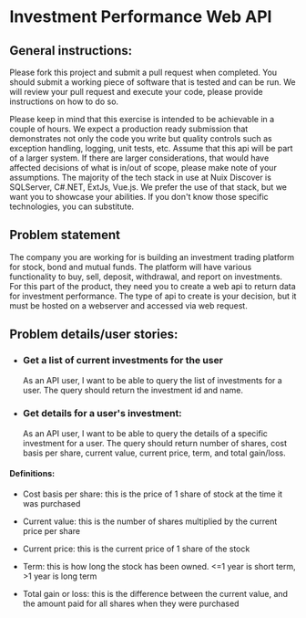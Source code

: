 # Investment Performance Web API

## General instructions:
Please fork this project and submit a pull request when completed.  You should submit a working piece of software that is tested and can be run.  We will review your pull request and execute your code, please provide instructions on how to do so.

Please keep in mind that this exercise is intended to be achievable in a couple of hours.  We expect a production ready submission that demonstrates not only the code you write but quality controls such as exception handling, logging, unit tests, etc.  Assume that this api will be part of a larger system.  If there are larger considerations, that would have affected decisions of what is in/out of scope, please make note of your assumptions.  The majority of the tech stack in use at Nuix Discover is SQLServer, C#.NET, ExtJs, Vue.js.  We prefer the use of that stack, but we want you to showcase your abilities.  If you don't know those specific technologies, you can substitute.



## Problem statement
The company you are working for is building an investment trading platform for stock, bond and mutual funds.  The platform will have various functionality to buy, sell, deposit, withdrawal, and report on investments.  For this part of the product, they need you to create a web api to return data for investment performance.  The type of api to create is your decision, but it must be hosted on a webserver and accessed via web request.

## Problem details/user stories:
- ### Get a list of current investments for the user 

    As an API user, I want to be able to query the list of investments for a user.  The query should return the investment id and name.

- ### Get details for a user's investment: 

    As an API user, I want to be able to query the details of a specific investment for a user.  The query should return number of shares, cost basis per share, current value, current price, term, and total gain/loss.

#### Definitions:

- Cost basis per share: this is the price of 1 share of stock at the time it was purchased

- Current value: this is the number of shares multiplied by the current price per share

- Current price: this is the current price of 1 share of the stock

- Term: this is how long the stock has been owned.  <=1 year is short term, >1 year is long term

- Total gain or loss: this is the difference between the current value, and the amount paid for all shares when they were purchased



